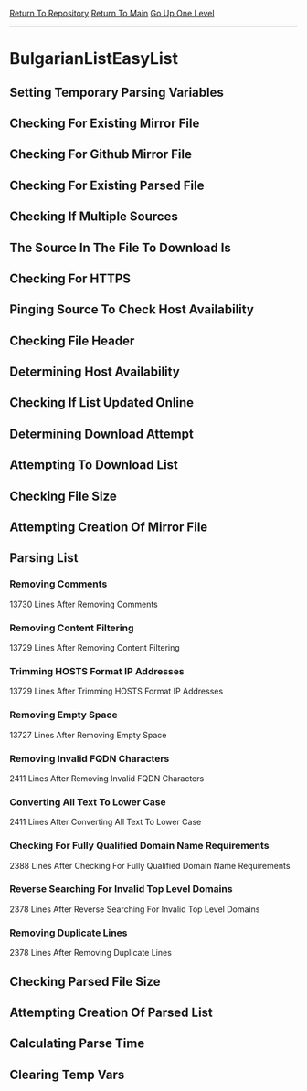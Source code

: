 [Return To Repository](https://github.com/deathbybandaid/piholeparser/)
[Return To Main](https://github.com/deathbybandaid/piholeparser/blob/master/RecentRunLogs/Mainlog.md)
[Go Up One Level](https://github.com/deathbybandaid/piholeparser/blob/master/RecentRunLogs/TopLevelScripts/30-Processing-External-Blacklists.md)
____________________________________
# BulgarianListEasyList
## Setting Temporary Parsing Variables
## Checking For Existing Mirror File
## Checking For Github Mirror File
## Checking For Existing Parsed File
## Checking If Multiple Sources
## The Source In The File To Download Is
## Checking For HTTPS
## Pinging Source To Check Host Availability
## Checking File Header
## Determining Host Availability
## Checking If List Updated Online
## Determining Download Attempt
## Attempting To Download List
## Checking File Size
## Attempting Creation Of Mirror File
## Parsing List
### Removing Comments
13730 Lines After Removing Comments
### Removing Content Filtering
13729 Lines After Removing Content Filtering
### Trimming HOSTS Format IP Addresses
13729 Lines After Trimming HOSTS Format IP Addresses
### Removing Empty Space
13727 Lines After Removing Empty Space
### Removing Invalid FQDN Characters
2411 Lines After Removing Invalid FQDN Characters
### Converting All Text To Lower Case
2411 Lines After Converting All Text To Lower Case
### Checking For Fully Qualified Domain Name Requirements
2388 Lines After Checking For Fully Qualified Domain Name Requirements
### Reverse Searching For Invalid Top Level Domains
2378 Lines After Reverse Searching For Invalid Top Level Domains
### Removing Duplicate Lines
2378 Lines After Removing Duplicate Lines
## Checking Parsed File Size
## Attempting Creation Of Parsed List
## Calculating Parse Time
## Clearing Temp Vars
